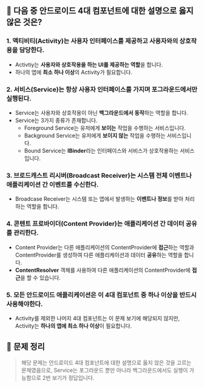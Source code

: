 ## 📑 다음 중 안드로이드 4대 컴포넌트에 대한 설명으로 옳지 않은 것은?

### 1. 액티비티(Activity)는 사용자 인터페이스를 제공하고 사용자와의 상호작용을 담당한다.

- Activtiy는 **사용자와 상호작용을 하는 UI를 제공하는 역할**을 합니다.
- 하나의 앱에 **최소 하나 이상**의 Activity가 필요합니다.

### 2. 서비스(Service)는 항상 사용자 인터페이스를 가지며 포그라운드에서만 실행된다.

- Service는 사용자와 상호작용이 아닌 **백그라운드에서 동작**하는 역할을 합니다.
- Service는 3가지 종류가 존재합니다.
    - Foreground Service는 유저에게 **보이는** 작업을 수행하는 서비스입니다.
    - Background Service는 유저에게 **보이지 않는** 작업을 수행하는 서비스입니다.
    - Bound Service는 **IBinder**라는 인터페이스와 서비스가 상호작용하는 서비스 입니다.

### 3. 브로드캐스트 리시버(Broadcast Receiver)는 시스템 전체 이벤트나 애플리케이션 간 이벤트를 수신한다.

- Broadcase Receiver는 시스템 또는 앱에서 발생하는 **이벤트나 정보**를 받아 처리하는 역할을 합니다.

### 4. 콘텐트 프로바이더(Content Provider)는 애플리케이션 간 데이터 공유를 관리한다.

- Content Provider는 다른 애플리케이션의 ContentProvider에 **접근**하는 역할과 ContentProvider를 생성하여 다른 애플리케이션과 데이터 **공유**하는 역할을 합니다.
- **ContentResolver** 객체를 사용하여 다른 애플리케이션의 ContentProvider에 **접근**을 할 수 있습니다.

### 5. 모든 안드로이드 애플리케이션은 이 4대 컴포넌트 중 하나 이상을 반드시 사용해야한다.

- Activity를 제외한 나머지 4대 컴포넌트는 이 문제 보기에 해당되지 않지만, Activity는 **하나의 앱에 최소 하나 이상**이 필요합니다.

## 📢 문제 정리

> 해당 문제는 안드로이드 4대 컴포넌트에 대한 설명으로 옳지 않은 것을 고르는 문제였음으로, Service는 포그라운드 뿐만 아니라 백그라운드에서도 실행이 가능함으로 2번 보기가 정답입니다.
